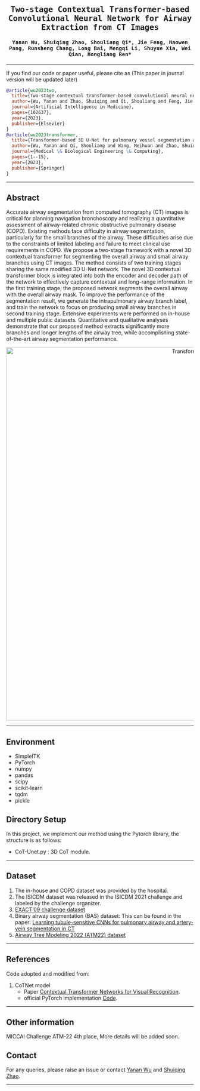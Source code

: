 
<div align="center">

<samp>

<h2> Two-stage Contextual Transformer-based Convolutional Neural Network for Airway Extraction from CT Images </h1>

<h4> Yanan Wu, Shuiqing Zhao, Shouliang Qi*, Jie Feng, Haowen Pang, Runsheng Chang, Long Bai, Mengqi Li, Shuyue Xia, Wei Qian, Hongliang Ren* </h3>

</samp>   

</div>     
    
---

If you find our code or paper useful, please cite as (This paper in journal version will be updated later)

```bibtex
@article{wu2023two,
  title={Two-stage contextual transformer-based convolutional neural network for airway extraction from CT images},
  author={Wu, Yanan and Zhao, Shuiqing and Qi, Shouliang and Feng, Jie and Pang, Haowen and Chang, Runsheng and Bai, Long and Li, Mengqi and Xia, Shuyue and Qian, Wei and others},
  journal={Artificial Intelligence in Medicine},
  pages={102637},
  year={2023},
  publisher={Elsevier}
}
@article{wu2023transformer,
  title={Transformer-based 3D U-Net for pulmonary vessel segmentation and artery-vein separation from CT images},
  author={Wu, Yanan and Qi, Shouliang and Wang, Meihuan and Zhao, Shuiqing and Pang, Haowen and Xu, Jiaxuan and Bai, Long and Ren, Hongliang},
  journal={Medical \& Biological Engineering \& Computing},
  pages={1--15},
  year={2023},
  publisher={Springer}
}
```

---
## Abstract
Accurate airway segmentation from computed tomography (CT) images is critical for planning navigation bronchoscopy and realizing a quantitative assessment of airway-related chronic obstructive pulmonary disease (COPD). Existing methods face difficulty in airway segmentation, particularly for the small branches of the airway. These difficulties arise due to the constraints of limited labeling and failure to meet clinical use requirements in COPD. We propose a two-stage framework with a novel 3D contextual transformer for segmenting the overall airway and small airway branches using CT images. The method consists of two training stages sharing the same modified 3D U-Net network. The novel 3D contextual transformer block is integrated into both the encoder and decoder path of the network to effectively capture contextual and long-range information. In the first training stage, the proposed network segments the overall airway with the overall airway mask. To improve the performance of the segmentation result, we generate the intrapulmonary airway branch label, and train the network to focus on producing small airway branches in second training stage. Extensive experiments were performed on in-house and multiple public datasets. Quantitative and qualitative analyses demonstrate that our proposed method extracts significantly more branches and longer lengths of the airway tree, while accomplishing state-of-the-art airway segmentation performance.  

<p align="center">
<img src="abstract.png" alt="Transformerairway" width="1000"/>
</p>


---
## Environment

- SimpleITK
- PyTorch
- numpy
- pandas
- scipy
- scikit-learn
- tqdm
- pickle

## Directory Setup
<!---------------------------------------------------------------------------------------------------------------->
In this project, we implement our method using the Pytorch library, the structure is as follows: 
 
- CoT-Unet.py : 3D CoT module.

---
## Dataset
1. The in-house and COPD dataset was provided by the hospital. 
2. The ISICDM dataset was released in the ISICDM 2021 challenge and labeled by the challenge organizer.
3. [EXACT’09 challenge dataset](http://image.diku.dk/exact/)
4. Binary airway segmentation (BAS) dataset: This can be found in the paper: [Learning tubule-sensitive CNNs for pulmonary airway and artery-vein segmentation in CT](https://arxiv.org/abs/2012.05767) 
5. [Airway Tree Modeling 2022 (ATM22) dataset](https://atm22.grand-challenge.org/)
---



## References
Code adopted and modified from:
1. CoTNet model
    - Paper [Contextual Transformer Networks for Visual Recognition](https://arxiv.org/pdf/2107.12292.pdf).
    - official PyTorch implementation [Code](https://github.com/JDAI-CV/CoTNet.git).
---

## Other information
MICCAI Challenge ATM-22 4th place, More details will be added soon.

## Contact
For any queries, please raise an issue or contact [Yanan Wu](mailto:yananwu513@gmail.com) and [Shuiqing Zhao](mailto:zhaoshuiqingneu@gmail.com).

---
